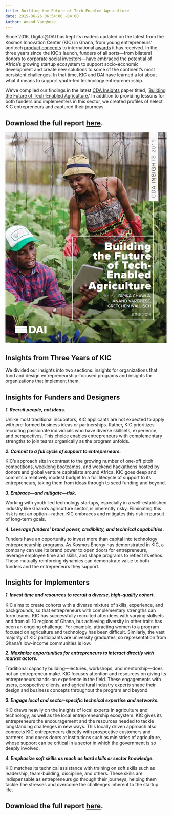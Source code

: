 ```yaml
---
title: Building the Future of Tech-Enabled Agriculture
date: 2019-06-26 06:54:00 -04:00
Author: Anand Varghese
---
```


Since 2016, Digital@DAI has kept its readers updated on the latest from the Kosmos Innovation Center (KIC) in Ghana, from young entrepreneurs’ agritech [product concepts](https://dai-global-digital.com/catalyzing-ghanas-growing-agritech-ecosystem.html) to international [awards](https://dai-global-digital.com/kosmos-innovation-center-wins-2018-p3-impact-award.html) it has received. In the three years since the KIC’s launch, funders of all sorts—from bilateral donors to corporate social investors—have embraced the potential of Africa’s growing startup ecosystem to support socio-economic development and create new solutions to some of the continent’s most persistent challenges. In that time, KIC and DAI have learned a lot about what it means to support youth-led technology entrepreneurship. 

We’ve compiled our findings in the latest [CDA Insights](https://www.dai.com/our-work/solutions/digital-acceleration-solutions/cda-insights) paper titled, ‘[Building the Future of Tech-Enabled Agriculture.](https://www.dai.com/uploads/kic-27672d.pdf)’ In addition to providing lessons for both funders and implementers in this sector, we created profiles of select KIC entrepreneurs and captured their journeys.

<!--more-->

## Download the full report [here](https://www.dai.com/uploads/kic-27672d.pdf).

![KICPaper.JPG](/uploads/KICPaper.JPG)

## Insights from Three Years of KIC

We divided our insights into two sections: insights for organizations that fund and design entrepreneurship-focused programs and insights for organizations that implement them.

## Insights for Funders and Designers

***1. Recruit people, not ideas.***

Unlike most traditional incubators, KIC applicants are not expected to apply with pre-formed business ideas or partnerships. Rather, KIC prioritizes recruiting passionate individuals who have diverse skillsets, experience, and perspectives. This choice enables entrepreneurs with complementary strengths to join teams organically as the program unfolds.

***2. Commit to a full cycle of support to entrepreneurs.***

KIC’s approach sits in contrast to the growing number of one-off pitch competitions, weeklong bootcamps, and weekend hackathons hosted by donors and global venture capitalists around Africa. KIC goes deep and commits a relatively modest budget to a full lifecycle of support to its entrepreneurs, taking them from ideas through to seed funding and beyond.

***3. Embrace—and mitigate—risk.***

Working with youth-led technology startups, especially in a well-established industry like Ghana’s agriculture sector, is inherently risky. Eliminating this risk is not an option—rather, KIC embraces and mitigates this risk in pursuit of long-term goals.

***4. Leverage funders’ brand power, credibility, and technical capabilities.***

Funders have an opportunity to invest more than capital into technology entrepreneurship programs. As Kosmos Energy has demonstrated in KIC, a company can use its brand power to open doors for entrepreneurs, leverage employee time and skills, and shape programs to reflect its ethos. These mutually reinforcing dynamics can demonstrate value to both funders and the entrepreneurs they support.

## Insights for Implementers

***1. Invest time and resources to recruit a diverse, high-quality cohort.***

KIC aims to create cohorts with a diverse mixture of skills, experience, and backgrounds, so that entrepreneurs with complementary strengths can form teams. KIC has successfully recruited attendees with varying skillsets and from all 10 regions of Ghana, but achieving diversity in other traits has been an ongoing challenge. For example, attracting women to a program focused on agriculture and technology has been difficult. Similarly, the vast majority of KIC participants are university graduates, so representation from Ghana’s low-income communities is low.

***2. Maximize opportunities for entrepreneurs to interact directly with market actors.***

Traditional capacity building—lectures, workshops, and mentorship—does not an entrepreneur make. KIC focuses attention and resources on giving its entrepreneurs hands-on experience in the field. These engagements with users, prospective clients, and agricultural industry experts shape their design and business concepts throughout the program and beyond.

***3. Engage local and sector-specific technical expertise and networks.***

KIC draws heavily on the insights of local experts in agriculture and technology, as well as the local entrepreneurship ecosystem. KIC gives its entrepreneurs the encouragement and the resources needed to tackle longstanding challenges in new ways. This locally driven approach also connects KIC entrepreneurs directly with prospective customers and partners, and opens doors at institutions such as ministries of agriculture, whose support can be critical in a sector in which the government is so deeply involved.

***4. Emphasize soft skills as much as hard skills or sector knowledge.***

KIC matches its technical assistance with training on soft skills such as leadership, team-building, discipline, and others. These skills are indispensable as entrepreneurs go through their journeys, helping them tackle The stresses and overcome the challenges inherent to the startup life.

## Download the full report [here](https://www.dai.com/uploads/kic-27672d.pdf).